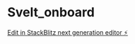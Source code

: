 # Svelt_onboard

[Edit in StackBlitz next generation editor ⚡️](https://stackblitz.com/~/github.com/mattgyorgy/Svelt_onboard)